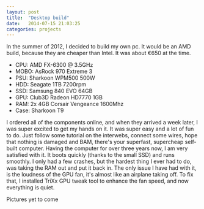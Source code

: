 ```yaml
---
layout: post
title:  "Desktop build"
date:   2014-07-15 21:03:25
categories: projects
---
```


In the summer of 2012, I decided to build my own pc. It would be an AMD build,
because they are cheaper than Intel. It was about €650 at the time.
<ul>
<li>CPU: AMD FX-6300 @ 3.5GHz</li>
<li>MOBO: AsRock 970 Extreme 3</li>
<li>PSU: Sharkoon WPM500 500W</li>
<li>HDD: Seagate 1TB 7200rpm</li>
<li>SSD: Samsung 840 EVO 64GB</li>
<li>GPU: Club3D Radeon HD7770 1GB</li>
<li>RAM: 2x 4GB Corsair Vengeance 1600Mhz</li>
<li>Case: Sharkoon T9</li>
</ul>

I ordered all of the components online, and when they arrived a week later, I
was super excited to get my hands on it. It was super easy and a lot of fun to do.
Just follow some tutorial on the interwebs, connect some wires, hope that nothing is damaged and BAM, there's your superfast, supercheap self-built computer.
Having the computer for over three years now, I am very satisfied with it. It boots
quickly (thanks to the small SSD) and runs smoothly. I only had a few crashes, but
the hardest thing I ever had to do, was taking the RAM out and put it back in.
The only issue I have had with it, is the loudness of the GPU fan, it's almost like an airplane taking off. To fix that, I installed TriXx GPU tweak tool to enhance the fan speed, and now everything is quiet.

Pictures yet to come
